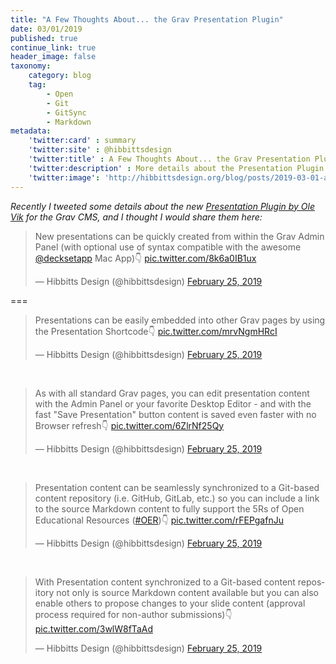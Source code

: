 ```yaml
---
title: "A Few Thoughts About... the Grav Presentation Plugin"
date: 03/01/2019
published: true
continue_link: true
header_image: false
taxonomy:
    category: blog
    tag:
        - Open
        - Git
        - GitSync
        - Markdown
metadata:
    'twitter:card' : summary
    'twitter:site' : @hibbittsdesign
    'twitter:title' : A Few Thoughts About... the Grav Presentation Plugin
    'twitter:description' : More details about the Presentation Plugin which supports Markdown-based slides in Grav.
    'twitter:image': 'http://hibbittsdesign.org/blog/posts/2019-03-01-a-few-thoughts-about-the-presentation-plugin/presentation.png'
---
```


_Recently I tweeted some details about the new [Presentation Plugin by Ole Vik](https://github.com/OleVik/grav-plugin-presentation) for the Grav CMS, and I thought I would share them here:_

<blockquote class="twitter-tweet" data-conversation="none" data-lang="en"><p lang="en" dir="ltr">New presentations can be quickly created from within the Grav Admin Panel (with optional use of syntax compatible with the awesome <a href="https://twitter.com/decksetapp?ref_src=twsrc%5Etfw">@decksetapp</a> Mac App)👇 <a href="https://t.co/8k6a0IB1ux">pic.twitter.com/8k6a0IB1ux</a></p>&mdash; Hibbitts Design (@hibbittsdesign) <a href="https://twitter.com/hibbittsdesign/status/1100093195432517637?ref_src=twsrc%5Etfw">February 25, 2019</a></blockquote>
<script async src="https://platform.twitter.com/widgets.js" charset="utf-8"></script>

===


<blockquote class="twitter-tweet" data-conversation="none" data-lang="en"><p lang="en" dir="ltr">Presentations can be easily embedded into other Grav pages by using the Presentation Shortcode👇 <a href="https://t.co/mrvNgmHRcI">pic.twitter.com/mrvNgmHRcI</a></p>&mdash; Hibbitts Design (@hibbittsdesign) <a href="https://twitter.com/hibbittsdesign/status/1100093197961768962?ref_src=twsrc%5Etfw">February 25, 2019</a></blockquote>
<script async src="https://platform.twitter.com/widgets.js" charset="utf-8"></script>

<br>

<blockquote class="twitter-tweet" data-conversation="none" data-lang="en"><p lang="en" dir="ltr">As with all standard Grav pages, you can edit presentation content with the Admin Panel or your favorite Desktop Editor - and with the fast &quot;Save Presentation&quot; button content is saved even faster with no Browser refresh👇 <a href="https://t.co/6ZlrNf25Qy">pic.twitter.com/6ZlrNf25Qy</a></p>&mdash; Hibbitts Design (@hibbittsdesign) <a href="https://twitter.com/hibbittsdesign/status/1100093200830590976?ref_src=twsrc%5Etfw">February 25, 2019</a></blockquote>
<script async src="https://platform.twitter.com/widgets.js" charset="utf-8"></script>

<br>

<blockquote class="twitter-tweet" data-conversation="none" data-lang="en"><p lang="en" dir="ltr">Presentation content can be seamlessly synchronized to a Git-based content repository (i.e. GitHub, GitLab, etc.) so you can include a link to the source Markdown content to fully support the 5Rs of Open Educational Resources (<a href="https://twitter.com/hashtag/OER?src=hash&amp;ref_src=twsrc%5Etfw">#OER</a>)👇 <a href="https://t.co/rFEPgafnJu">pic.twitter.com/rFEPgafnJu</a></p>&mdash; Hibbitts Design (@hibbittsdesign) <a href="https://twitter.com/hibbittsdesign/status/1100093203481387012?ref_src=twsrc%5Etfw">February 25, 2019</a></blockquote>
<script async src="https://platform.twitter.com/widgets.js" charset="utf-8"></script>

<br>

<blockquote class="twitter-tweet" data-conversation="none" data-lang="en"><p lang="en" dir="ltr">With Presentation content synchronized to a Git-based content repository not only is source Markdown content available but you can also enable others to propose changes to your slide content (approval process required for non-author submissions)👇 <a href="https://t.co/3wlW8fTaAd">pic.twitter.com/3wlW8fTaAd</a></p>&mdash; Hibbitts Design (@hibbittsdesign) <a href="https://twitter.com/hibbittsdesign/status/1100093206203490307?ref_src=twsrc%5Etfw">February 25, 2019</a></blockquote>
<script async src="https://platform.twitter.com/widgets.js" charset="utf-8"></script>
